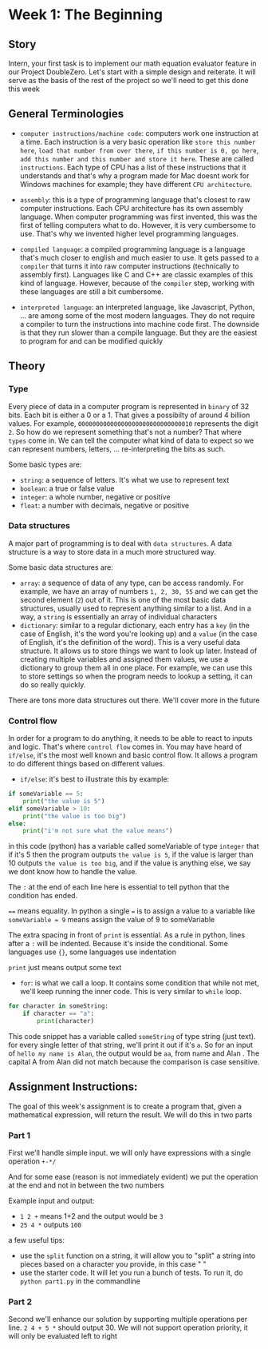 # Week 1: The Beginning

## Story

Intern, your first task is to implement our math equation evaluator feature in our Project DoubleZero. Let's start with a simple design and reiterate. It will serve as the basis of the rest of the project so we'll need to get this done this week

## General Terminologies

- `computer instructions/machine code`: computers work one instruction at a time. Each instruction is a very basic operation like `store this number here`, `load that number from over there`, `if this number is 0, go here`, `add this number and this number and store it here`. These are called `instructions`. Each type of CPU has a list of these instructions that it understands and that's why a program made for Mac doesnt work for Windows machines for example; they have different `CPU architecture`.

- `assembly`: this is a type of programming language that's closest to raw computer instructions. Each CPU architecture has its own assembly language. When computer programming was first invented, this was the first of telling computers what to do. However, it is very cumbersome to use. That's why we invented higher level programming languages.

- `compiled language`: a compiled programming language is a language that's much closer to english and much easier to use. It gets passed to a `compiler` that turns it into raw computer instructions (technically to assembly first). Languages like C and C++ are classic examples of this kind of language. However, because of the `compiler` step, working with these languages are still a bit cumbersome.

- `interpreted language`: an interpreted language, like Javascript, Python, ... are among some of the most modern languages. They do not require a compiler to turn the instructions into machine code first. The downside is that they run slower than a compile language. But they are the easiest to program for and can be modified quickly

## Theory

### Type

Every piece of data in a computer program is represented in `binary` of 32 bits. Each bit is either a 0 or a 1. That gives a possibilty of around 4 billion values. For example, `00000000000000000000000000000010` represents the digit `2`. So how do we represent something that's not a number? That where `types` come in. We can tell the computer what kind of data to expect so we can represent numbers, letters, ... re-interpreting the bits as such.

Some basic types are:

- `string`: a sequence of letters. It's what we use to represent text
- `boolean`: a true or false value
- `integer`: a whole number, negative or positive
- `float`: a number with decimals, negative or positive

### Data structures

A major part of programming is to deal with `data structures`. A data structure is a way to store data in a much more structured way.

Some basic data structures are:

- `array`: a sequence of data of any type, can be access randomly. For example, we have an array of numbers `1, 2, 30, 55` and we can get the second element (`2`) out of it. This is one of the most basic data structures, usually used to represent anything similar to a list. And in a way, a `string` is essentially an array of individual characters
- `dictionary`: similar to a regular dictionary, each entry has a `key` (in the case of English, it's the word you're looking up) and a `value` (in the case of English, it's the definition of the word). This is a very useful data structure. It allows us to store things we want to look up later. Instead of creating multiple variables and assigned them values, we use a dictionary to group them all in one place. For example, we can use this to store settings so when the program needs to lookup a setting, it can do so really quickly.

There are tons more data structures out there. We'll cover more in the future

### Control flow

In order for a program to do anything, it needs to be able to react to inputs and logic. That's where `control flow` comes in. You may have heard of `if/else`, it's the most well known and basic control flow. It allows a program to do different things based on different values.

- `if/else`: it's best to illustrate this by example:

```python
if someVariable == 5:
	print("the value is 5")
elif someVariable > 10:
	print("the value is too big")
else:
	print("i'm not sure what the value means")
```

in this code (python) has a variable called someVariable of type `integer` that if it's 5 then the program outputs `the value is 5`, if the value is larger than 10 outputs `the value is too big`, and if the value is anything else, we say we dont know how to handle the value.

The `:` at the end of each line here is essential to tell python that the condition has ended.

`==` means equality. In python a single `=` is to assign a value to a variable like `someVariable = 9` means assign the value of 9 to someVariable

The extra spacing in front of `print` is essential. As a rule in python, lines after a `:` will be indented. Because it's inside the conditional. Some languages use `{}`, some languages use indentation

`print` just means output some text

- `for`: is what we call a loop. It contains some condition that while not met, we'll keep running the inner code. This is very similar to `while` loop.

```python
for character in someString:
	if character == "a":
		print(character)
```

This code snippet has a variable called `someString` of type string (just text). for every single letter of that string, we'll print it out if it's `a`. So for an input of `hello my name is Alan`, the output would be `aa`, from n`a`me and Al`a`n . The capital A from Alan did not match because the comparison is case sensitive.

## Assignment Instructions:

The goal of this week's assignment is to create a program that, given a mathematical expression, will return the result. We will do this in two parts

### Part 1

First we'll handle simple input. we will only have expressions with a single operation `+-*/`

And for some ease (reason is not immediately evident) we put the operation at the end and not in between the two numbers

Example input and output:

- `1 2 +` means 1+2 and the output would be `3`
- `25 4 *` outputs `100`

a few useful tips:

- use the `split` function on a string, it will allow you to "split" a string into pieces based on a character you provide, in this case " "
- use the starter code. It will let you run a bunch of tests. To run it, do `python part1.py` in the commandline

### Part 2

Second we'll enhance our solution by supporting multiple operations per line.
`2 4 + 5 *` should output 30. We will not support operation priority, it will only be evaluated left to right
